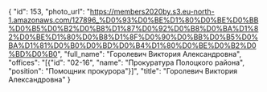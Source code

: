{
    "id": 153,
    "photo_url": "https://members2020by.s3.eu-north-1.amazonaws.com/127896_%D0%93%D0%BE%D1%80%D0%BE%D0%BB%D0%B5%D0%B2%D0%B8%D1%87%D0%92%D0%B8%D0%BA%D1%82%D0%BE%D1%80%D0%B8%D1%8F%D0%90%D0%BB%D0%B5%D0%BA%D1%81%D0%B0%D0%BD%D0%B4%D1%80%D0%BE%D0%B2%D0%BD%D0%B0",
    "full_name": "Горолевич Виктория Александровна",
    "offices": "[{\"id\": \"02-16\", \"name\": \"Прокуратура Полоцкого района\", \"position\": \"Помощник прокурора\"}]",
    "title": "Горолевич Виктория Александровна"
}